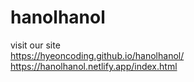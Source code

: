 # hanolhanol

visit our site
<br>
https://hyeoncoding.github.io/hanolhanol/
<br>
https://hanolhanol.netlify.app/index.html

